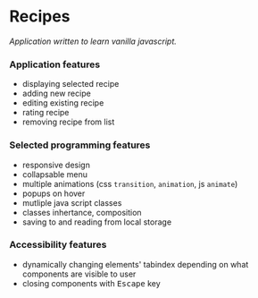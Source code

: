 # Recipes

_Application written to learn vanilla javascript._

### Application features

- displaying selected recipe
- adding new recipe
- editing existing recipe
- rating recipe
- removing recipe from list

### Selected programming features

- responsive design
- collapsable menu
- multiple animations (css `transition`, `animation`, js `animate`)
- popups on hover
- mutliple java script classes
- classes inhertance, composition
- saving to and reading from local storage

### Accessibility features

- dynamically changing elements' tabindex depending on what components are visible to user
- closing components with <kbd>Escape</kbd> key
